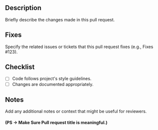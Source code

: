 ## Description
Briefly describe the changes made in this pull request.

## Fixes
Specify the related issues or tickets that this pull request fixes (e.g., Fixes #123).

## Checklist
<!-- add x inside brackets for ticking the checkbox eg. - [x] -->
- [ ] Code follows project's style guidelines.
- [ ] Changes are documented appropriately.

## Notes
Add any additional notes or context that might be useful for reviewers.



####  (PS →  Make Sure Pull request title is meaningful.)
